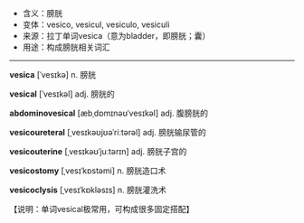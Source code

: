 - <span class="definition">含义：膀胱</span>
- <span class="definition">变体：vesico, vesicul, vesiculo, vesiculi</span>
- <span class="definition">来源：拉丁单词vesica（意为bladder，即膀胱；囊）</span>
- <span class="definition">用途：构成膀胱相关词汇</span>


---


<span class="vocabulary">**vesica**</span> [ˈvesɪkə] n. 膀胱

<span class="vocabulary">**vesical**</span> [ˈvesɪkəl] adj. 膀胱的

<span class="vocabulary">**abdominovesical**</span> [æbˌdɒmɪnəʊˈvesɪkəl] adj. 腹膀胱的  

<span class="vocabulary">**vesicoureteral**</span> [ˌvesɪkəʊjʊəˈriːtərəl] adj. 膀胱输尿管的

<span class="vocabulary">**vesicouterine**</span> [ˌvesɪkəʊˈjuːtərɪn] adj. 膀胱子宫的

<span class="vocabulary">**vesicostomy**</span> [ˌvesɪˈkɒstəmi] n. 膀胱造口术

<span class="vocabulary">**vesicoclysis**</span> [ˌvesɪˈkɒklәsɪs] n. 膀胱灌洗术

【说明：单词vesical极常用，可构成很多固定搭配】